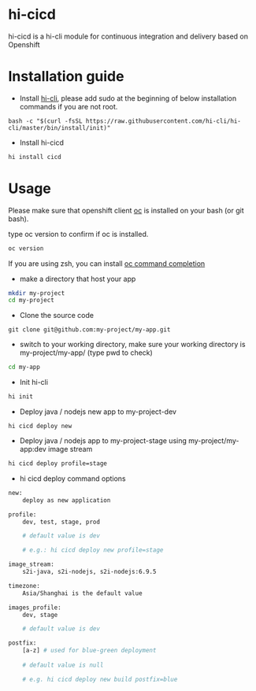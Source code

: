 # hi-cicd 
hi-cicd is a hi-cli module for continuous integration and delivery based on Openshift

# Installation guide

* Install [hi-cli](https://github.com/hi-cli/hi-cli), please add sudo at the beginning of below installation commands if you are not root.
```
bash -c "$(curl -fsSL https://raw.githubusercontent.com/hi-cli/hi-cli/master/bin/install/init)"
```
* Install hi-cicd
```bash
hi install cicd
```

# Usage

Please make sure that openshift client [oc](https://github.com/openshift/origin/releases) is installed on your bash (or git bash). 

type oc version to confirm if oc is installed.
```bash
oc version
```

If you are using zsh, you can install [oc command completion](https://github.com/chmouel/oh-my-zsh-openshift)

* make a directory that host your app
```bash
mkdir my-project
cd my-project
```

* Clone the source code
```
git clone git@github.com:my-project/my-app.git
```

* switch to your working directory, make sure your working directory is my-project/my-app/ (type pwd to check)
```bash
cd my-app
```

* Init hi-cli
```bash
hi init
``` 

* Deploy java / nodejs new app to my-project-dev
```
hi cicd deploy new
```

* Deploy java / nodejs app to my-project-stage using my-project/my-app:dev image stream
```bash
hi cicd deploy profile=stage
```

* hi cicd deploy command options
```bash
new:
    deploy as new application

profile:
    dev, test, stage, prod

    # default value is dev

    # e.g.: hi cicd deploy new profile=stage

image_stream:
    s2i-java, s2i-nodejs, s2i-nodejs:6.9.5

timezone:
    Asia/Shanghai is the default value

images_profile:
    dev, stage

    # default value is dev

postfix:
    [a-z] # used for blue-green deployment
    
    # default value is null

    # e.g. hi cicd deploy new build postfix=blue
```
